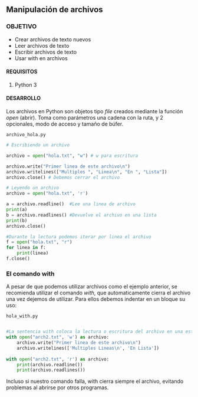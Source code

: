 ## Manipulación de archivos

### OBJETIVO

- Crear archivos de texto nuevos
- Leer archivos de texto
- Escribir archivos de texto
- Usar with en archivos

#### REQUISITOS

1. Python 3

#### DESARROLLO

Los archivos en Python son objetos tipo *file* creados mediante la función *open* (abrir). Toma como parámetros una cadena con la ruta, y 2 opcionales, modo de acceso y tamaño de búfer.

`archivo_hola.py`
```python
# Escribiendo un archivo 

archivo = open("hola.txt", "w") # w para escritura

archivo.write("Primer linea de este archivo\n")
archivo.writelines(["Multiples ", "Linea\n", "En ", "Lista"])
archivo.close() # Debemos cerrar el archivo

# Leyendo un archivo
archivo = open("hola.txt", 'r')

a = archivo.readline()  #Lee una linea de archivo
print(a)
b = archivo.readlines() #Devuelve el archivo en una lista
print(b)
archivo.close()

#Durante la lectura podemos iterar por linea el archivo
f = open("hola.txt", "r")
for linea in f:
    print(linea)
f.close()


```

### El comando with

A pesar de que podemos utilizar archivos como el ejemplo anterior, se recomienda utilizar el comando *with*, que automaticamente cierra el archivo una vez dejemos de utilizar. Para ellos debemos indentar en un bloque su uso:

`hola_with.py`
```python

#La sentencia with coloca la lectura o escritura del archivo en una estructura que lo cierra al terminar
with open("arch2.txt", 'w') as archivo: 
    archivo.write("Primer linea de este archivo\n") 
    archivo.writelines(['Multiples Lineas\n', 'En Lista']) 
                                                                                                                                                 
with open("arch2.txt", 'r') as archivo: 
    print(archivo.readline()) 
    print(archivo.readlines())  
```

Incluso si nuestro comando falla, with cierra siempre el archivo, evitando problemas al abrirse por otros programas.
